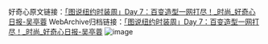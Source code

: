 好奇心原文链接：[「图说纽约时装周」Day 7：百变造型一网打尽！_时尚_好奇心日报-吴亭蓉](https://www.qdaily.com/articles/2289.html)
WebArchive归档链接：[「图说纽约时装周」Day 7：百变造型一网打尽！_时尚_好奇心日报-吴亭蓉](http://web.archive.org/web/20190623151009/https://www.qdaily.com/articles/2289.html)
![image](http://ww3.sinaimg.cn/large/007d5XDply1g3vbxyz2e3j30ndcmp7wh)